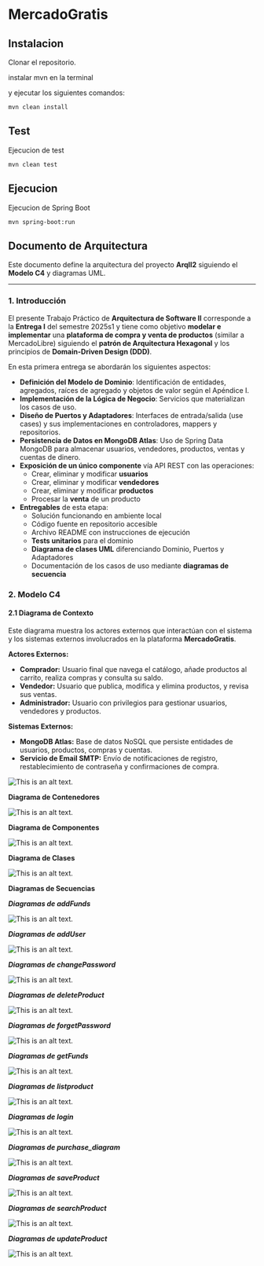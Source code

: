 # MercadoGratis

## Instalacion

Clonar el repositorio.

instalar mvn en la terminal

y ejecutar los siguientes comandos:

```
mvn clean install

```

## Test

Ejecucion de test

```
mvn clean test

```

## Ejecucion

Ejecucion de Spring Boot

```
mvn spring-boot:run

```
## **Documento de Arquitectura**

Este documento define la arquitectura del proyecto **ArqII2** siguiendo el **Modelo C4** y diagramas UML.

---

### **1\. Introducción**

El presente Trabajo Práctico de **Arquitectura de Software II** corresponde a la **Entrega I** del semestre 2025s1 y tiene como objetivo **modelar e implementar** una **plataforma de compra y venta de productos** (similar a MercadoLibre) siguiendo el **patrón de Arquitectura Hexagonal** y los principios de **Domain-Driven Design (DDD)**.

En esta primera entrega se abordarán los siguientes aspectos:

* **Definición del Modelo de Dominio**: Identificación de entidades, agregados, raíces de agregado y objetos de valor según el Apéndice I.  
* **Implementación de la Lógica de Negocio**: Servicios que materializan los casos de uso.  
* **Diseño de Puertos y Adaptadores**: Interfaces de entrada/salida (use cases) y sus implementaciones en controladores, mappers y repositorios.  
* **Persistencia de Datos en MongoDB Atlas**: Uso de Spring Data MongoDB para almacenar usuarios, vendedores, productos, ventas y cuentas de dinero.  
* **Exposición de un único componente** vía API REST con las operaciones:  
  * Crear, eliminar y modificar **usuarios**  
  * Crear, eliminar y modificar **vendedores**  
  * Crear, eliminar y modificar **productos**  
  * Procesar la **venta** de un producto  
* **Entregables** de esta etapa:  
  * Solución funcionando en ambiente local  
  * Código fuente en repositorio accesible  
  * Archivo README con instrucciones de ejecución  
  * **Tests unitarios** para el dominio  
  * **Diagrama de clases UML** diferenciando Dominio, Puertos y Adaptadores  
  * Documentación de los casos de uso mediante **diagramas de secuencia**

### **2\. Modelo C4**

#### **2.1 Diagrama de Contexto**

Este diagrama muestra los actores externos que interactúan con el sistema y los sistemas externos involucrados en la plataforma **MercadoGratis**.

**Actores Externos:**

* **Comprador:** Usuario final que navega el catálogo, añade productos al carrito, realiza compras y consulta su saldo.  
* **Vendedor:** Usuario que publica, modifica y elimina productos, y revisa sus ventas.  
* **Administrador:** Usuario con privilegios para gestionar usuarios, vendedores y productos.

**Sistemas Externos:**

* **MongoDB Atlas:** Base de datos NoSQL que persiste entidades de usuarios, productos, compras y cuentas.  
* **Servicio de Email SMTP:** Envío de notificaciones de registro, restablecimiento de contraseña y confirmaciones de compra.

![This is an alt text.](https://github.com/DiazMaxiM/ArqII/blob/main/docs/diagrams/context.png?raw=true "This is a sample image.")

**Diagrama de Contenedores**

![This is an alt text.](https://github.com/DiazMaxiM/ArqII/blob/main/docs/diagrams/Containers.png?raw=true )

**Diagrama de Componentes**

![This is an alt text.](https://github.com/DiazMaxiM/ArqII/blob/main/docs/diagrams/components.png?raw=true )

**Diagrama de Clases**

![This is an alt text.](https://github.com/DiazMaxiM/ArqII/blob/main/docs/diagrams/erd.png?raw=true )

**Diagramas de Secuencias**

***Diagramas de addFunds***

![This is an alt text.](https://github.com/DiazMaxiM/ArqII/blob/main/docs/diagrams/addFunds.png?raw=true )

***Diagramas de addUser***

![This is an alt text.](https://github.com/DiazMaxiM/ArqII/blob/main/docs/diagrams/addUser.png?raw=true )

***Diagramas de changePassword***

![This is an alt text.](https://github.com/DiazMaxiM/ArqII/blob/main/docs/diagrams/changePassword.png?raw=true )

***Diagramas de deleteProduct***

![This is an alt text.](https://github.com/DiazMaxiM/ArqII/blob/main/docs/diagrams/deleteProduct.png?raw=true )

***Diagramas de forgetPassword***

![This is an alt text.](https://github.com/DiazMaxiM/ArqII/blob/main/docs/diagrams/forgetPassword.png?raw=true )

***Diagramas de getFunds***

![This is an alt text.](https://github.com/DiazMaxiM/ArqII/blob/main/docs/diagrams/getFunds.png?raw=true )

***Diagramas de listproduct***

![This is an alt text.](https://github.com/DiazMaxiM/ArqII/blob/main/docs/diagrams/listproduct.png?raw=true )

***Diagramas de login***

![This is an alt text.](https://github.com/DiazMaxiM/ArqII/blob/main/docs/diagrams/login.png?raw=true )

***Diagramas de purchase_diagram***

![This is an alt text.](https://github.com/DiazMaxiM/ArqII/blob/main/docs/diagrams/purchase_diagram.png?raw=true )

***Diagramas de saveProduct***

![This is an alt text.](https://github.com/DiazMaxiM/ArqII/blob/main/docs/diagrams/saveProduct.png?raw=true )

***Diagramas de searchProduct***

![This is an alt text.](https://github.com/DiazMaxiM/ArqII/blob/main/docs/diagrams/searchProduct.png?raw=true )

***Diagramas de updateProduct***

![This is an alt text.](https://github.com/DiazMaxiM/ArqII/blob/main/docs/diagrams/updateProduct.png?raw=true )